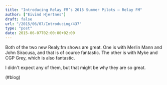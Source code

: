 ```yaml
---
title: "Introducing Relay FM’s 2015 Summer Pilots — Relay FM"
author: ["Eivind Hjertnes"]
draft: false
url: "/2015/06/07/Introducing/437"
type: "post"
date: 2015-06-07T02:00:00+02:00
---
```


Both of the two new Realy.fm shows are great. One is with Merlin Mann
and John Siracusa, and that is of cource fantastic. The other is with
Myke and CGP Grey, which is also fantastic.

I didn't expect any of them, but that might be why they are so great.

(#blog)
